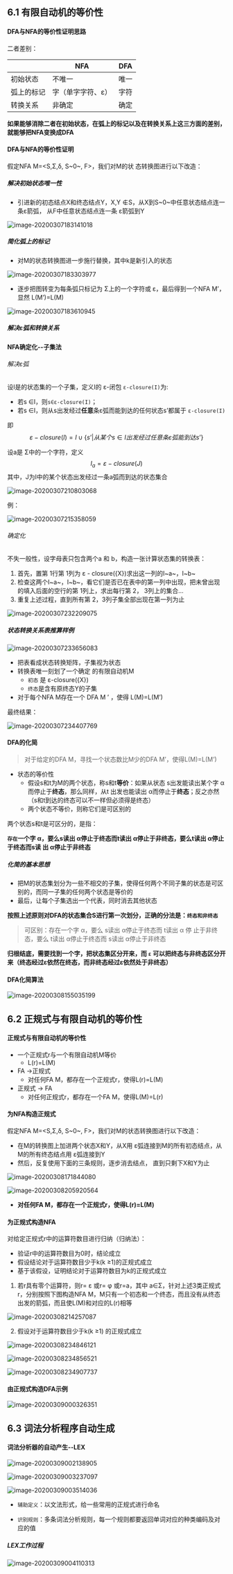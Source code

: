 ## 6.1 有限自动机的等价性



#### DFA与NFA的等价性证明思路

二者差别：

|            | NFA               | DFA  |
| ---------- | ----------------- | ---- |
| 初始状态   | 不唯一            | 唯一 |
| 弧上的标记 | 字（单字字符、ε） | 字符 |
| 转换关系   | 非确定            | 确定 |

**如果能够消除二者在初始状态，在弧上的标记以及在转换关系上这三方面的差别，就能够把NFA变换成DFA**



#### DFA与NFA的等价性证明

假定NFA M=<S,Σ,δ, S~0~, F>，我们对M的状 态转换图进行以下改造：



##### 解决初始状态唯一性

- 引进新的初态结点X和终态结点Y，X,Y ∉S，从X到S~0~中任意状态结点连一条ε箭弧， 从F中任意状态结点连一条 ε箭弧到Y

![image-20200307183141018](第6讲.assets\image-20200307183141018.png)



##### 简化弧上的标记

- 对M的状态转换图进一步施行替换，其中k是新引入的状态

![image-20200307183303977](第6讲.assets\image-20200307183303977.png)

- 逐步把图转变为每条弧只标记为 Σ上的一个字符或 ε，最后得到一个NFA M’，显然 L(M’)=L(M)

![image-20200307183610945](第6讲.assets\image-20200307183610945.png)



##### 解决ε弧和转换关系

**NFA确定化--子集法**



###### 解决ε弧

设I是的状态集的一个子集，定义I的 ε-闭包 `ε-closure(I)`为:

- 若s ∈I，则`s∈ε-closure(I)`；
- 若s ∈I，则从s出发经过**任意**条ε弧而能到达的任何状态s’都属于 `ε-closure(I)`

即
$$
ε-closure(I)=I ∪\{s’|从某个s ∈I出发经过任意条 ε 弧能到达s’\}
$$


设a是 Σ中的一个字符，定义
$$
I_a = ε-closure(J)
$$
其中，J为I中的某个状态出发经过一条a弧而到达的状态集合

![image-20200307210803068](第6讲.assets\image-20200307210803068.png)



例：

![image-20200307215358059](第6讲.assets\image-20200307215358059.png)



###### 确定化

不失一般性，设字母表只包含两个a 和 b，构造一张计算状态集的转换表：

1. 首先，置第 1行第 1列为 ε - closure({X})求出这一列的I~a~，I~b~
2. 检查这两个I~a~，I~b~，看它们是否已在表中的第一列中出现，把未曾出现的填入后面的空行的第 1列上，求出每行第 2， 3列上的集合...
3. 重复上述过程，直到所有第 2，3列子集全部出现在第一列为止

![image-20200307232209075](第6讲.assets\image-20200307232209075.png)



##### 状态转换关系表推算样例

![image-20200307233656083](第6讲.assets\image-20200307233656083.png)

- 把表看成状态转换矩阵，子集视为状态
- 转换表唯一刻划了一个确定 的有限自动机M
    - `初态` 是 ε-closure({X})
    - `终态`是含有原终态Y的子集
- 对于每个NFA M存在一个 DFA M ’ ，使得 L(M)=L(M’)

最终结果：

![image-20200307234407769](第6讲.assets\image-20200307234407769.png)





#### DFA的化简

> 对于给定的DFA M，寻找一个状态数比M少的DFA M’，使得L(M)=L(M’)

- 状态的等价性
    - 假设s和t为M的两个状态，称s和t**等价**：如果从状态 s出发能读出某个字 α而停止于**终态**，那么同样，从t 出发也能读出 α而停止于**终态**；反之亦然（s和t到达的终态可以不一样但必须得是终态）
    - 两个状态不等价，则称它们是可区别的

两个状态s和t是可区分的，是指：

**`存在`一个字 α，要么s读出 α停止于终态而t读出 α停止于非终态，要么t读出 α停止于终态而s读 出 α停止于非终态**



##### 化简的基本思想

- 把M的状态集划分为一些不相交的子集，使得任何两个不同子集的状态是可区别的，而同一子集的任何两个状态是等价的
- 最后，让每个子集选出一个代表，同时消去其他状态



**按照上述原则对DFA的状态集合S进行第一次划分，正确的分法是：`终态和非终态`**

> 可区别：存在一个字 α，要么 s读出 α停止于终态而 t读出 α 停 止于非终态，要么 t读出 α停止于终态而 s读出 α停止于非终态

**归根结底，需要找到一个字，把状态集区分开来，而 `ε` 可以把终态与非终态区分开来（终态经过ε依然在终态，而非终态经过ε依然处于非终态）**





#### DFA化简算法

 ![image-20200308155035199](第6讲.assets\image-20200308155035199.png)







## 6.2 正规式与有限自动机的等价性



#### 正规式与有限自动机的等价性

- 一个正规式r与一个有限自动机M等价
    - L(r)=L(M)
- FA ->正规式
    - 对任何FA M，都存在一个正规式r，使得L(r)=L(M)
- 正规式 -> FA
    - 对任何正规式r，都存在一个FA M，使得L(M)=L(r)





#### 为NFA构造正规式

假定NFA M=<S,Σ,δ, S~0~, F>，我们对M的状态转换图进行以下改造：

- 在M的转换图上加进两个状态X和Y，从X用 ε弧连接到M的所有初态结点，从M的所有终态结点用 ε弧连接到Y
- 然后，反复使用下面的三条规则，逐步消去结点， 直到只剩下X和Y为止

![image-20200308171844080](第6讲.assets\image-20200308171844080.png)

![image-20200308205920564](第6讲.assets\image-20200308205920564.png)



- **对任何FA M，都存在一个正规式r，使得L(r)=L(M)**

    



#### 为正规式构造NFA

对给定正规式r中的运算符数目进行归纳（归纳法）：

- 验证r中的运算符数目为0时，结论成立
- 假设结论对于运算符数目少于k(k ≥1)的正规式成立
- 基于该假设，证明结论对于运算符数目为k的正规式成立



1. 若r具有零个运算符，则r= ε 或r= φ 或r=a，其中 a∈Σ，针对上述3类正规式r，分别按照下图构造NFA M，M只有一个初态和一个终态，而且没有从终态出发的箭弧，而且使L(M)和对应的L(r)相等

![image-20200308214257087](第6讲.assets\image-20200308214257087.png)



2. 假设对于运算符数目少于k(k ≥1) 的正规式成立

![image-20200308234846121](第6讲.assets\image-20200308234846121.png)

![image-20200308234856521](第6讲.assets\image-20200308234856521.png)

![image-20200308234907737](第6讲.assets\image-20200308234907737.png)



#### 由正规式构造DFA示例

![image-20200309000326351](第6讲.assets\image-20200309000326351.png)





## 6.3 词法分析程序自动生成

#### 词法分析器的自动产生--LEX

![image-20200309002138905](第6讲.assets\image-20200309002138905.png)



![image-20200309003237097](第6讲.assets\image-20200309003237097.png)





![image-20200309003514036](第6讲.assets\image-20200309003514036.png)

- `辅助定义`：以文法形式，给一些常用的正规式进行命名

- `识别规则`：多条词法分析规则，每一个规则都要返回单词对应的种类编码及对应的值



##### LEX工作过程

![image-20200309004110313](第6讲.assets\image-20200309004110313.png)

